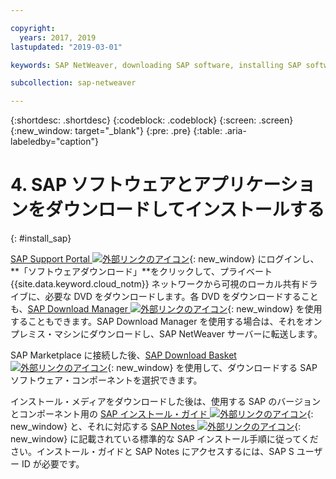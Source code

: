 ```yaml
---

copyright:
  years: 2017, 2019
lastupdated: "2019-03-01"

keywords: SAP NetWeaver, downloading SAP software, installing SAP software, SAP Download Manager, SAP Certified

subcollection: sap-netweaver

---
```


{:shortdesc: .shortdesc}
{:codeblock: .codeblock}
{:screen: .screen}
{:new_window: target="_blank"}
{:pre: .pre}
{:table: .aria-labeledby="caption"}

# 4. SAP ソフトウェアとアプリケーションをダウンロードしてインストールする
{: #install_sap}

[SAP Support Portal ![外部リンクのアイコン](../../icons/launch-glyph.svg "外部リンクのアイコン")](https://support.sap.com/en/index.html){: new_window} にログインし、**「ソフトウェアダウンロード」**をクリックして、プライベート {{site.data.keyword.cloud_notm}} ネットワークから可視のローカル共有ドライブに、必要な DVD をダウンロードします。各 DVD をダウンロードすることも、[SAP Download Manager ![外部リンクのアイコン](../../icons/launch-glyph.svg "外部リンクのアイコン")](https://support.sap.com/software/download-manager/help.html){: new_window} を使用することもできます。SAP Download Manager を使用する場合は、それをオンプレミス・マシンにダウンロードし、SAP NetWeaver サーバーに転送します。

SAP Marketplace に接続した後、[SAP Download Basket ![外部リンクのアイコン](../../icons/launch-glyph.svg "外部リンクのアイコン")](https://websmp210.sap-ag.de/~sapidp/002006825000000233112001/){: new_window} を使用して、ダウンロードする SAP ソフトウェア・コンポーネントを選択できます。

インストール・メディアをダウンロードした後は、使用する SAP のバージョンとコンポーネント用の [SAP インストール・ガイド ![外部リンクのアイコン](../../icons/launch-glyph.svg "外部リンクのアイコン")](https://service.sap.com/instguides){: new_window} と、それに対応する [SAP Notes ![外部リンクのアイコン](../icons/launch-glyph.svg "外部リンクのアイコン ")](https://support.sap.com/notes){: new_window} に記載されている標準的な SAP インストール手順に従ってください。インストール・ガイドと SAP Notes にアクセスするには、SAP S ユーザー ID が必要です。
